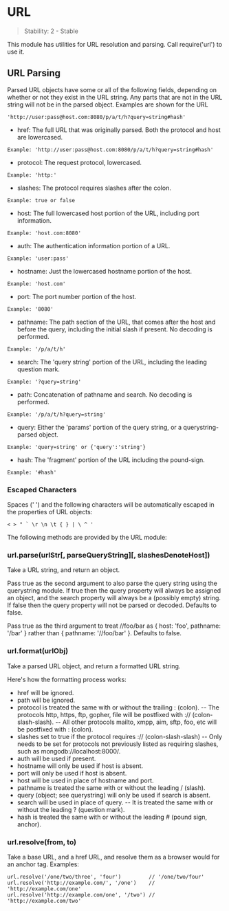 # URL

> Stability: 2 - Stable

This module has utilities for URL resolution and parsing. Call require('url') to use it.

## URL Parsing
Parsed URL objects have some or all of the following fields, depending on whether or not they exist in the URL string. Any parts that are not in the URL string will not be in the parsed object. Examples are shown for the URL

```
'http://user:pass@host.com:8080/p/a/t/h?query=string#hash'
```

- href: The full URL that was originally parsed. Both the protocol and host are lowercased.

```
Example: 'http://user:pass@host.com:8080/p/a/t/h?query=string#hash'
```

- protocol: The request protocol, lowercased.

```
Example: 'http:'
```

- slashes: The protocol requires slashes after the colon.

```
Example: true or false
```

- host: The full lowercased host portion of the URL, including port information.

```
Example: 'host.com:8080'
```

- auth: The authentication information portion of a URL.

```
Example: 'user:pass'
```

- hostname: Just the lowercased hostname portion of the host.

```
Example: 'host.com'
```

- port: The port number portion of the host.

```
Example: '8080'
```

- pathname: The path section of the URL, that comes after the host and before the query, including the initial slash if present. No decoding is performed.

```
Example: '/p/a/t/h'
```

- search: The 'query string' portion of the URL, including the leading question mark.

```
Example: '?query=string'
```

- path: Concatenation of pathname and search. No decoding is performed.

```
Example: '/p/a/t/h?query=string'
```

- query: Either the 'params' portion of the query string, or a querystring-parsed object.

```
Example: 'query=string' or {'query':'string'}
```

- hash: The 'fragment' portion of the URL including the pound-sign.

```
Example: '#hash'
```

### Escaped Characters

Spaces (' ') and the following characters will be automatically escaped in the properties of URL objects:
```
< > " ` \r \n \t { } | \ ^ '
```
The following methods are provided by the URL module:

### url.parse(urlStr[, parseQueryString][, slashesDenoteHost])
Take a URL string, and return an object.

Pass true as the second argument to also parse the query string using the querystring module. If true then the query property will always be assigned an object, and the search property will always be a (possibly empty) string. If false then the query property will not be parsed or decoded. Defaults to false.

Pass true as the third argument to treat //foo/bar as { host: 'foo', pathname: '/bar' } rather than { pathname: '//foo/bar' }. Defaults to false.

### url.format(urlObj)
Take a parsed URL object, and return a formatted URL string.

Here's how the formatting process works:

- href will be ignored.
- path will be ignored.
- protocol is treated the same with or without the trailing : (colon).
-- The protocols http, https, ftp, gopher, file will be postfixed with :// (colon-slash-slash).
-- All other protocols mailto, xmpp, aim, sftp, foo, etc will be postfixed with : (colon).
- slashes set to true if the protocol requires :// (colon-slash-slash)
-- Only needs to be set for protocols not previously listed as requiring slashes, such as mongodb://localhost:8000/.
- auth will be used if present.
- hostname will only be used if host is absent.
- port will only be used if host is absent.
- host will be used in place of hostname and port.
- pathname is treated the same with or without the leading / (slash).
- query (object; see querystring) will only be used if search is absent.
- search will be used in place of query.
-- It is treated the same with or without the leading ? (question mark).
- hash is treated the same with or without the leading # (pound sign, anchor).

### url.resolve(from, to)
Take a base URL, and a href URL, and resolve them as a browser would for an anchor tag. Examples:

```
url.resolve('/one/two/three', 'four')         // '/one/two/four'
url.resolve('http://example.com/', '/one')    // 'http://example.com/one'
url.resolve('http://example.com/one', '/two') // 'http://example.com/two'
```
